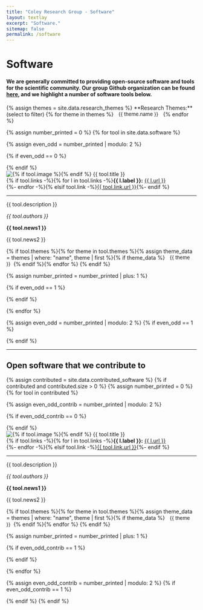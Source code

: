 ```yaml
---
title: "Coley Research Group - Software"
layout: textlay
excerpt: "Software."
sitemap: false
permalink: /software
---
```


<!-- Custom CSS -->
<style>
  .badge-pill-custom {
      margin-left: 5px;
      border-radius: 10rem;
      padding: 0.18em 0.6em;
      font-size: 13px;
  }
  .filter-button {
      margin-right: 5px;
      cursor: pointer;
  }
  .software-item.deprecated {
      filter: grayscale(100%);
      opacity: 0.7;
  }
</style>

# Software

#### We are generally committed to providing open-source software and tools for the scientific community. Our group Github organization can be found [here](https://github.com/coleygroup), and we highlight a number of software tools below.

<!-- Display all possible research themes as filter buttons -->
<p>
  {% assign themes = site.data.research_themes %}
  **Research Themes:** (select to filter)
  {% for theme in themes %}<span class="badge badge-pill badge-pill-custom filter-button" data-theme="{{ theme.name }}" data-color="{{ theme.color }}" data-darker-color="{{ theme.darker_color }}" style="background-color: {{ theme.color }}">{{ theme.name }}</span>{% endfor %}
</p>

{% assign number_printed = 0 %}
{% for tool in site.data.software %}

{% assign even_odd = number_printed | modulo: 2 %}

{% if even_odd == 0 %}
<div class="row">
{% endif %}

<div class="software-item col-sm-6 clearfix {% if tool.deprecated %}deprecated{% endif %}" data-themes="{{ tool.themes | join: ',' }}">
 <div class="well">
  {% if tool.image %}<img src="{{ site.url }}{{ site.baseurl }}/images/logopic/{{ tool.image }}" class="software-img" style="float:left;" />{% endif %}
  <pubtit>{{ tool.title }}</pubtit>
  <div style="clear: both;"></div>
  {% if tool.links -%}{% for l in tool.links -%}<strong>{{ l.label }}:</strong> <a href="{{ l.url }}">{{ l.url }}</a><br/>{%- endfor -%}{% elsif tool.link -%}<a href="{{ tool.link.url }}">{{ tool.link.url }}</a>{%- endif %}
  <hr>
  <p>{{ tool.description }}</p>
  <p><em>{{ tool.authors }}</em></p>
  <p class="text-danger"><strong> {{ tool.news1 }}</strong></p>
  <p> {{ tool.news2 }}</p>
  {% if tool.themes %}{% for theme in tool.themes %}{% assign theme_data = themes | where: "name", theme | first %}{% if theme_data %}<span class="badge badge-pill badge-pill-custom" style="background-color: {{ theme_data.color }}">{{ theme }}</span>{% endif %}{% endfor %}
  {% endif %}
 </div>
</div>

{% assign number_printed = number_printed | plus: 1 %}

{% if even_odd == 1 %}
</div>
{% endif %}

{% endfor %}

{% assign even_odd = number_printed | modulo: 2 %}
{% if even_odd == 1 %}
</div>
{% endif %}

<hr>

## Open software that we contribute to

{% assign contributed = site.data.contributed_software %}
{% if contributed and contributed.size > 0 %}
{% assign number_printed = 0 %}
{% for tool in contributed %}

{% assign even_odd_contrib = number_printed | modulo: 2 %}

{% if even_odd_contrib == 0 %}
<div class="row">
{% endif %}

<div class="software-item col-sm-6 clearfix" data-themes="{{ tool.themes | join: ',' }}">
 <div class="well">
  {% if tool.image %}<img src="{{ site.url }}{{ site.baseurl }}/images/logopic/{{ tool.image }}" class="software-img" style="float:left;" />{% endif %}
  <pubtit>{{ tool.title }}</pubtit>
  <div style="clear: both;"></div>
  {% if tool.links -%}{% for l in tool.links -%}<strong>{{ l.label }}:</strong> <a href="{{ l.url }}">{{ l.url }}</a><br/>{%- endfor -%}{% elsif tool.link -%}<a href="{{ tool.link.url }}">{{ tool.link.url }}</a>{%- endif %}
  <hr>
  <p>{{ tool.description }}</p>
  <p><em>{{ tool.authors }}</em></p>
  <p class="text-danger"><strong> {{ tool.news1 }}</strong></p>
  <p> {{ tool.news2 }}</p>
  {% if tool.themes %}{% for theme in tool.themes %}{% assign theme_data = themes | where: "name", theme | first %}{% if theme_data %}<span class="badge badge-pill badge-pill-custom" style="background-color: {{ theme_data.color }}">{{ theme }}</span>{% endif %}{% endfor %}
  {% endif %}
 </div>
</div>

{% assign number_printed = number_printed | plus: 1 %}

{% if even_odd_contrib == 1 %}
</div>
{% endif %}

{% endfor %}

{% assign even_odd_contrib = number_printed | modulo: 2 %}
{% if even_odd_contrib == 1 %}
</div>
{% endif %}
{% endif %}

<!-- JavaScript for filtering software items -->
<script>
  document.addEventListener("DOMContentLoaded", function() {
    const filterButtons = document.querySelectorAll('.filter-button');
    const softwareItems = document.querySelectorAll('.software-item');

    filterButtons.forEach(button => {
      const originalColor = button.getAttribute('data-color');
      const darkerColor = button.getAttribute('data-darker-color');

      button.addEventListener('click', function() {
        this.classList.toggle('active');
        if (this.classList.contains('active')) {
          this.style.backgroundColor = darkerColor;
        } else {
          this.style.backgroundColor = originalColor;
        }
        filterSoftware();
      });
    });

    function filterSoftware() {
      const activeThemes = Array.from(filterButtons)
                                .filter(btn => btn.classList.contains('active'))
                                .map(btn => btn.getAttribute('data-theme'));

      softwareItems.forEach(item => {
        const itemThemes = item.getAttribute('data-themes').split(',');
        if (activeThemes.length === 0 || activeThemes.every(theme => itemThemes.includes(theme))) {
          item.style.display = 'block';
        } else {
          item.style.display = 'none';
        }
      });
    }
  });
</script>